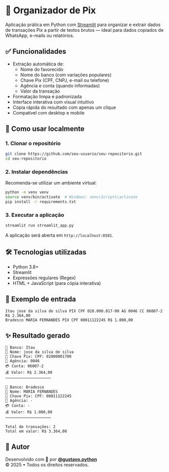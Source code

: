 # 📄 Organizador de Pix

Aplicação prática em Python com [Streamlit](https://streamlit.io) para organizar e extrair dados de transações Pix a partir de textos brutos — ideal para dados copiados de WhatsApp, e-mails ou relatórios.

## ✅ Funcionalidades

- Extração automática de:
  - Nome do favorecido
  - Nome do banco (com variações populares)
  - Chave Pix (CPF, CNPJ, e-mail ou telefone)
  - Agência e conta (quando informadas)
  - Valor da transação
- Formatação limpa e padronizada
- Interface interativa com visual intuitivo
- Cópia rápida do resultado com apenas um clique
- Compatível com desktop e mobile

## 🚀 Como usar localmente

### 1. Clonar o repositório

```bash
git clone https://github.com/seu-usuario/seu-repositorio.git
cd seu-repositorio
```

### 2. Instalar dependências

Recomenda-se utilizar um ambiente virtual:

```bash
python -m venv venv
source venv/bin/activate  # Windows: venv\Scripts\activate
pip install -r requirements.txt
```

### 3. Executar a aplicação

```bash
streamlit run streamlit_app.py
```

A aplicação será aberta em `http://localhost:8501`.

## 🛠 Tecnologias utilizadas

- Python 3.8+
- Streamlit
- Expressões regulares (Regex)
- HTML + JavaScript (para cópia interativa)

## 📄 Exemplo de entrada

```text
Itau jose da silva de silva PIX CPF 020.000.017-00 AG 0046 CC 06007-2 R$ 2.364,00
Bradesco MARIA FERNANDES PIX CPF 00011122245 R$ 1.000,00
```

## ✨ Resultado gerado

```text
🏦 Banco: Itau
👤 Nome: jose da silva de silva
🔑 Chave Pix: CPF: 02000001700
🏢 Agência: 0046
💳 Conta: 06007-2
💰 Valor: R$ 2.364,00
────────────────────

🏦 Banco: Bradesco
👤 Nome: MARIA FERNANDES
🔑 Chave Pix: CPF: 00011122245
🏢 Agência: -
💳 Conta: -
💰 Valor: R$ 1.000,00
────────────────────

Total de transações: 2
Total em valor: R$ 3.364,00
```

## 👤 Autor

Desenvolvido com 💚 por **[@gustavo.python](https://www.instagram.com/gustavo.python)**  
© 2025 • Todos os direitos reservados.
